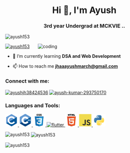 <h1 align="center">Hi 👋, I'm Ayush</h1>
<h3 align="center">3rd year Undergrad at MCKVIE ..</h3>

<p align="left"> <img src="https://komarev.com/ghpvc/?username=ayush153&label=Profile%20views&color=0e75b6&style=flat" alt="ayush153" /> </p>

 <img  align="right" alt="coding" width="400" src="https://user-images.githubusercontent.com/55389276/140866485-8fb1c876-9a8f-4d6a-98dc-08c4981eaf70.gif" >
 
<p align="left"> <a href="https://github.com/ryo-ma/github-profile-trophy"><img src="https://github-profile-trophy.vercel.app/?username=ayush153" alt="ayush153" /></a> </p>

- 🌱 I’m currently learning **DSA and Web Development**

- 📫 How to reach me **jhaaayushmarch@gmail.com**

<h3 align="left">Connect with me:</h3>
<p align="left">
<a href="https://twitter.com/ayushjh38424536" target="blank"><img align="center" src="https://raw.githubusercontent.com/rahuldkjain/github-profile-readme-generator/master/src/images/icons/Social/twitter.svg" alt="ayushjh38424536" height="30" width="40" /></a>
<a href="https://linkedin.com/in/ayush-kumar-293750170" target="blank"><img align="center" src="https://raw.githubusercontent.com/rahuldkjain/github-profile-readme-generator/master/src/images/icons/Social/linked-in-alt.svg" alt="ayush-kumar-293750170" height="30" width="40" /></a>
</p>

<h3 align="left">Languages and Tools:</h3>
<p align="left"> <a href="https://www.cprogramming.com/" target="_blank" rel="noreferrer"> <img src="https://raw.githubusercontent.com/devicons/devicon/master/icons/c/c-original.svg" alt="c" width="40" height="40"/> </a> <a href="https://www.w3schools.com/cpp/" target="_blank" rel="noreferrer"> <img src="https://raw.githubusercontent.com/devicons/devicon/master/icons/cplusplus/cplusplus-original.svg" alt="cplusplus" width="40" height="40"/> </a> <a href="https://www.w3schools.com/css/" target="_blank" rel="noreferrer"> <img src="https://raw.githubusercontent.com/devicons/devicon/master/icons/css3/css3-original-wordmark.svg" alt="css3" width="40" height="40"/> </a> <a href="https://flutter.dev" target="_blank" rel="noreferrer"> <img src="https://www.vectorlogo.zone/logos/flutterio/flutterio-icon.svg" alt="flutter" width="40" height="40"/> </a> <a href="https://www.w3.org/html/" target="_blank" rel="noreferrer"> <img src="https://raw.githubusercontent.com/devicons/devicon/master/icons/html5/html5-original-wordmark.svg" alt="html5" width="40" height="40"/> </a> <a href="https://developer.mozilla.org/en-US/docs/Web/JavaScript" target="_blank" rel="noreferrer"> <img src="https://raw.githubusercontent.com/devicons/devicon/master/icons/javascript/javascript-original.svg" alt="javascript" width="40" height="40"/> </a> <a href="https://www.python.org" target="_blank" rel="noreferrer"> <img src="https://raw.githubusercontent.com/devicons/devicon/master/icons/python/python-original.svg" alt="python" width="40" height="40"/> </a> </p>

<p><img align="left" src="https://github-readme-stats.vercel.app/api/top-langs?username=ayush153&show_icons=true&locale=en&layout=compact" alt="ayush153" /></p>

<p>&nbsp;<img align="center" src="https://github-readme-stats.vercel.app/api?username=ayush153&show_icons=true&locale=en" alt="ayush153" /></p>

<p><img align="center" src="https://github-readme-streak-stats.herokuapp.com/?user=ayush153&" alt="ayush153" /></p>

